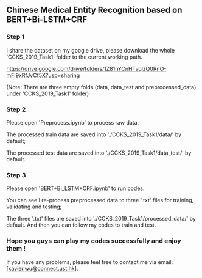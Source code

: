 ## Chinese Medical Entity Recognition based on BERT+Bi-LSTM+CRF 

### Step 1

I share the dataset on my google drive, please download the whole 'CCKS_2019_Task1' folder to the current working path.

https://drive.google.com/drive/folders/1Z81nYCnHTvqlzQ0RnO-mFI9xRfJvCf5X?usp=sharing

(Note: There are three empty folds (data, data_test and preprocessed_data) under 'CCKS_2019_Task1' folder)
	
	
### Step 2

Please open 'Preprocess.ipynb' to process raw data.

The processed train data are saved into './CCKS_2019_Task1/data/' by default; 

The processed test data are saved into './CCKS_2019_Task1/data_test/' by default.


### Step 3

Please open 'BERT+Bi_LSTM+CRF.ipynb' to run codes.

You can see I re-process preprocessed data to three '.txt' files for training, validating and testing; 

The three '.txt' files are saved into './CCKS_2019_Task1/processed_data/' by default. And then you can follow my codes to train and test.


### Hope you guys can play my codes successfully and enjoy them !

If you have any problems, please feel free to contact me via email: [xavier.wu@connect.ust.hk]. 
